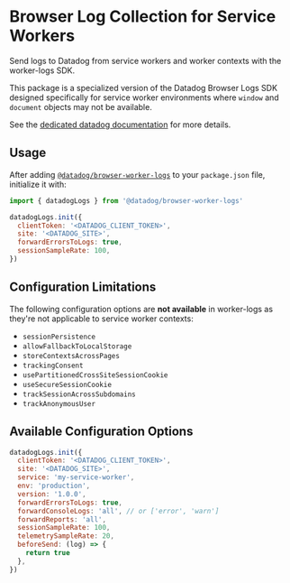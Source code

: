 # Browser Log Collection for Service Workers

Send logs to Datadog from service workers and worker contexts with the worker-logs SDK.

This package is a specialized version of the Datadog Browser Logs SDK designed specifically for service worker environments where `window` and `document` objects may not be available.

See the [dedicated datadog documentation][1] for more details.

## Usage

After adding [`@datadog/browser-worker-logs`][2] to your `package.json` file, initialize it with:

```javascript
import { datadogLogs } from '@datadog/browser-worker-logs'

datadogLogs.init({
  clientToken: '<DATADOG_CLIENT_TOKEN>',
  site: '<DATADOG_SITE>',
  forwardErrorsToLogs: true,
  sessionSampleRate: 100,
})
```

## Configuration Limitations

The following configuration options are **not available** in worker-logs as they're not applicable to service worker contexts:

- `sessionPersistence`
- `allowFallbackToLocalStorage`
- `storeContextsAcrossPages`
- `trackingConsent`
- `usePartitionedCrossSiteSessionCookie`
- `useSecureSessionCookie`
- `trackSessionAcrossSubdomains`
- `trackAnonymousUser`

## Available Configuration Options

```javascript
datadogLogs.init({
  clientToken: '<DATADOG_CLIENT_TOKEN>',
  site: '<DATADOG_SITE>',
  service: 'my-service-worker',
  env: 'production',
  version: '1.0.0',
  forwardErrorsToLogs: true,
  forwardConsoleLogs: 'all', // or ['error', 'warn']
  forwardReports: 'all',
  sessionSampleRate: 100,
  telemetrySampleRate: 20,
  beforeSend: (log) => {
    return true
  },
})
```

<!-- Note: all URLs should be absolute -->

[1]: https://docs.datadoghq.com/logs/log_collection/javascript
[2]: https://www.npmjs.com/package/@datadog/browser-worker-logs
